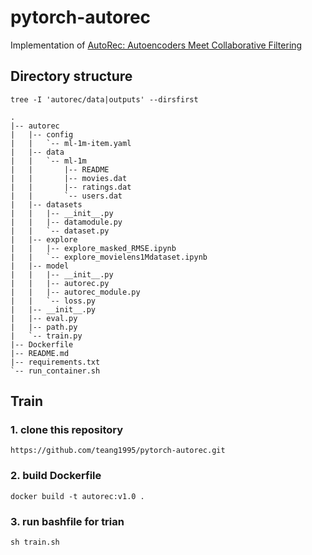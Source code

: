 # pytorch-autorec
Implementation of [AutoRec: Autoencoders Meet Collaborative Filtering](https://users.cecs.anu.edu.au/~akmenon/papers/autorec/autorec-paper.pdf)


## Directory structure
`tree -I 'autorec/data|outputs' --dirsfirst`
```
.
|-- autorec
|   |-- config
|   |   `-- ml-1m-item.yaml
|   |-- data
|   |   `-- ml-1m
|   |       |-- README
|   |       |-- movies.dat
|   |       |-- ratings.dat
|   |       `-- users.dat
|   |-- datasets
|   |   |-- __init__.py
|   |   |-- datamodule.py
|   |   `-- dataset.py
|   |-- explore
|   |   |-- explore_masked_RMSE.ipynb
|   |   `-- explore_movielens1Mdataset.ipynb
|   |-- model
|   |   |-- __init__.py
|   |   |-- autorec.py
|   |   |-- autorec_module.py
|   |   `-- loss.py
|   |-- __init__.py
|   |-- eval.py
|   |-- path.py
|   `-- train.py
|-- Dockerfile
|-- README.md
|-- requirements.txt
`-- run_container.sh
```

## Train
### 1. clone this repository
`https://github.com/teang1995/pytorch-autorec.git`

### 2. build Dockerfile
`docker build -t autorec:v1.0 .`

### 3. run bashfile for trian
`sh train.sh`